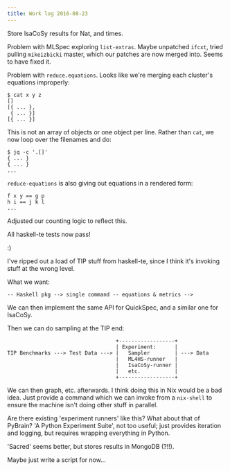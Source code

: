 ```yaml
---
title: Work log 2016-08-23
---
```


Store IsaCoSy results for Nat, and times.

Problem with MLSpec exploring `list-extras`. Maybe unpatched `ifcxt`, tried pulling `mikeizbicki` master, which our patches are now merged into. Seems to have fixed it.

Problem with `reduce.equations`. Looks like we're merging each cluster's equations improperly:

    $ cat x y z
    []
    [{ ... },
     { ... }]
    [{ ... }]

This is not an array of objects or one object per line. Rather than `cat`, we now loop over the filenames and do:

    $ jq -c '.[]'
    { ... }
    { ... }
    ...

`reduce-equations` is also giving out equations in a rendered form:

    f x y == g p
    h i == j k l
    ...

Adjusted our counting logic to reflect this.

All haskell-te tests now pass!

:)

I've ripped out a load of TIP stuff from haskell-te, since I think it's invoking stuff at the wrong level.

What we want:

    -- Haskell pkg --> single command -- equations & metrics -->

We can then implement the same API for QuickSpec, and a similar one for IsaCoSy.

Then we can do sampling at the TIP end:

                                       +------------------+
                                       | Experiment:      |
    TIP Benchmarks ---> Test Data ---> |   Sampler        | ---> Data
                                       |   ML4HS-runner   |
                                       |   IsaCoSy-runner |
                                       |   etc.           |
                                       +------------------+

We can then graph, etc. afterwards. I think doing this in Nix would be a bad idea. Just provide a command which we can invoke from a `nix-shell` to ensure the machine isn't doing other stuff in parallel.

Are there existing 'experiment runners' like this? What about that of PyBrain? 'A Python Experiment Suite', not too useful; just provides iteration and logging, but requires wrapping everything in Python.

'Sacred' seems better, but stores results in MongoDB (?!!).

Maybe just write a script for now...
